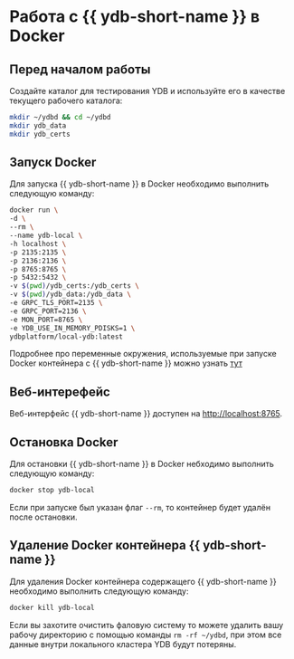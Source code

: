 # Работа с {{ ydb-short-name }} в Docker

## Перед началом работы

Создайте каталог для тестирования YDB и используйте его в качестве текущего рабочего каталога:

```bash
mkdir ~/ydbd && cd ~/ydbd
mkdir ydb_data
mkdir ydb_certs
```

## Запуск Docker

Для запуска {{ ydb-short-name }} в Docker необходимо выполнить следующую команду:

```bash
docker run \
-d \
--rm \
--name ydb-local \
-h localhost \
-p 2135:2135 \
-p 2136:2136 \
-p 8765:8765 \
-p 5432:5432 \
-v $(pwd)/ydb_certs:/ydb_certs \
-v $(pwd)/ydb_data:/ydb_data \
-e GRPC_TLS_PORT=2135 \
-e GRPC_PORT=2136 \
-e MON_PORT=8765 \
-e YDB_USE_IN_MEMORY_PDISKS=1 \
ydbplatform/local-ydb:latest
```
    
Подробнее про переменные окружения, используемые при запуске Docker контейнера с {{ ydb-short-name }} можно узнать [тут](environment.md)

## Веб-интерефейс

Веб-интерфейс  {{ ydb-short-name }} доступен на [http://localhost:8765⁠](http://localhost:8765⁠).

## Остановка Docker

Для остановки {{ ydb-short-name }} в Docker небходимо выполнить следующую команду:

```bash
docker stop ydb-local
```

Если при запуске был указан флаг `--rm`, то контейнер будет удалён после остановки.

## Удаление Docker контейнера {{ ydb-short-name }}

Для удаления Docker контейнера содержащего {{ ydb-short-name }} необходимо выполнить следующую команду:

```bash
docker kill ydb-local
```

Если вы захотите очистить фаловую систему то можете удалить вашу рабочу директорию с помощью команды `rm -rf ~/ydbd`, при этом все данные внутри локального кластера YDB будут потеряны.
